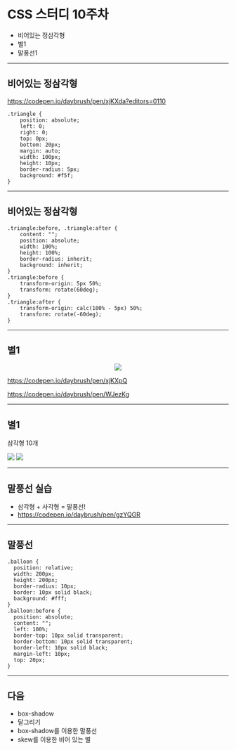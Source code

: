 # CSS 스터디 10주차

* 비어있는 정삼각형
* 별1
* 말풍선1


---
## 비어있는 정삼각형

https://codepen.io/daybrush/pen/xjKXda?editors=0110
```
.triangle {
	position: absolute;
	left: 0;
	right: 0;
	top: 0px;
	bottom: 20px;
	margin: auto;
	width: 100px;
	height: 10px;
	border-radius: 5px;
	background: #f5f;
}

```
---
## 비어있는 정삼각형
```
.triangle:before, .triangle:after {
	content: "";
	position: absolute;
	width: 100%;
	height: 100%;
	border-radius: inherit;
	background: inherit;
}
.triangle:before {
	transform-origin: 5px 50%;
	transform: rotate(60deg);
}
.triangle:after {
	transform-origin: calc(100% - 5px) 50%;
	transform: rotate(-60deg);
}
```

---
## 별1

<p align="center">
<img src="https://user-images.githubusercontent.com/3433062/38872604-9fb46f4a-428e-11e8-9bb6-a0987854733a.png">
</p>

https://codepen.io/daybrush/pen/xjKXpQ


https://codepen.io/daybrush/pen/WJezKg

---
## 별1

삼각형 10개


<img src="https://user-images.githubusercontent.com/3433062/38872720-e912646c-428e-11e8-87e4-b01a96c6a66e.png"/>

<img src="https://user-images.githubusercontent.com/3433062/38872721-e93d7dc8-428e-11e8-9b0a-3ca331c55bb3.png"/>


---
## 말풍선 실습
* 삼각형 + 사각형 = 말풍선!
* https://codepen.io/daybrush/pen/gzYQGR

---
## 말풍선
```
.balloon {
  position: relative;
  width: 200px;
  height: 200px;
  border-radius: 10px;
  border: 10px solid black;
  background: #fff;
}
.balloon:before {
  position: absolute;
  content: "";
  left: 100%;
  border-top: 10px solid transparent;
  border-bottom: 10px solid transparent;
  border-left: 10px solid black;
  margin-left: 10px;
  top: 20px;
}
```

---

## 다음
* box-shadow
* 달그리기
* box-shadow를 이용한 말풍선
* skew를 이용한 비어 있는 별